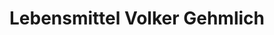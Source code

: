 ---
title: "Lebensmittel Volker Gehmlich"
url: /brand-erbisdorf/lebensmittel-volker-gehmlich/
shop: Lebensmittel
---